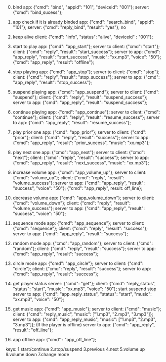 0. bind
app: {"cmd": "bind", "appid": "101", "deviceid": "001"};
server: {"cmd": "bind_sucess"};

0. app check if it is already binded
app: {"cmd": "search_bind", "appid": "101"};
server: {"cmd": "reply_bind", "result": "yes"};  no

1. keep alive
client: {"cmd": "info", "status": "alive", "deviceid" : "001"};

2. start to play
app: {"cmd": "app_start"};
server to client: {"cmd": "start"};
client: {"cmd": "reply", "result": "start_success"};
server to app: {"cmd": "app_reply", "result": "start_success", "music": "xx.mp3", "voice": "50"}; 
               {"cmd": "app_reply", "result": "offline"};     

3. stop playing
app: {"cmd": "app_stop"};
server to client: {"cmd": "stop"};
client: {"cmd": "reply", "result": "stop_success"};
server to app: {"cmd": "app_reply", "result": "stop_success"};

4. suspend playing
app: {"cmd": "app_suspend"};
server to client: {"cmd": "suspend"};
client: {"cmd": "reply", "result": "suspend_success"};
server to app: {"cmd": "app_reply", "result": "suspend_success"};

5. continue playing
app: {"cmd": "app_continue"};
server to client: {"cmd": "continue"};
client: {"cmd": "reply", "result": "resume_success"};
server to app: {"cmd": "app_reply", "result": "resume_success"};

6. play prior one
app: {"cmd": "app_prior"};
server to client: {"cmd": "prior"};
client: {"cmd": "reply", "result": "success"};
server to app: {"cmd": "app_reply", "result": "prior_success", "music": "xx.mp3"};

7. play next one
app: {"cmd": "app_next"};
server to client: {"cmd": "next"};
client: {"cmd": "reply", "result": "success"};
server to app: {"cmd": "app_reply", "result": "next_success", "music": "xx.mp3"};

8. increase volume
app: {"cmd": "app_volume_up"};
server to client: {"cmd": "volume_up"};
client: {"cmd": "reply", "result": "volume_success"};
server to app: {"cmd": "app_reply", "result": "success", "voice": "50"};
               {"cmd": "app_reply", result: off_line};

9. decrease volume
app: {"cmd": "app_volume_down"};
server to client: {"cmd": "volume_down"};
client: {"cmd": "reply", "result": "volume_success"};
server to app: {"cmd": "app_reply", "result": "success", "voice": "50"};

10. sequence mode
app: {"cmd": "app_sequence"};
server to client: {"cmd": "sequence"};
client: {"cmd": "reply", "result": "success"};
server to app: {"cmd": "app_reply", "result": "success"};

11. random mode
app: {"cmd": "app_random"};
server to client: {"cmd": "random"};
client: {"cmd": "reply", "result": "success"};
server to app: {"cmd": "app_reply", "result": "success"};

12. circle mode
app: {"cmd": "app_circle"};
server to client: {"cmd": "circle"};
client: {"cmd": "reply", "result": "success"};
server to app: {"cmd": "app_reply", "result": "success"};

13. get player status
server: {"cmd": "get"};
client: {"cmd": "reply_status", "status": "start", "music": "xx.mp3", "voice": "50"}; start suspend stop
server to app: {"cmd": "app_reply_status", "status": "start", "music": "xx.mp3", "voice": "50"};

14. get music
app: {"cmd": "app_music"};
server to client: {"cmd": "music"};
client: {"cmd": "reply_music", "music": ["1.mp3", "2.mp3", "3.mp3"]};
server to app: {"cmd": "app_reply_music", "music": ["1.mp3", "2.mp3", "3.mp3"]}; 
(If the player is offline) server to app: {"cmd": "app_reply", "result": "off_line"};

15. app offline
app: {"cmd" : "app_off_line"};


keys:
1.start/continue
2.stop/suspend
3.previous
4.next
5.volume up
6.volume down
7.change mode
